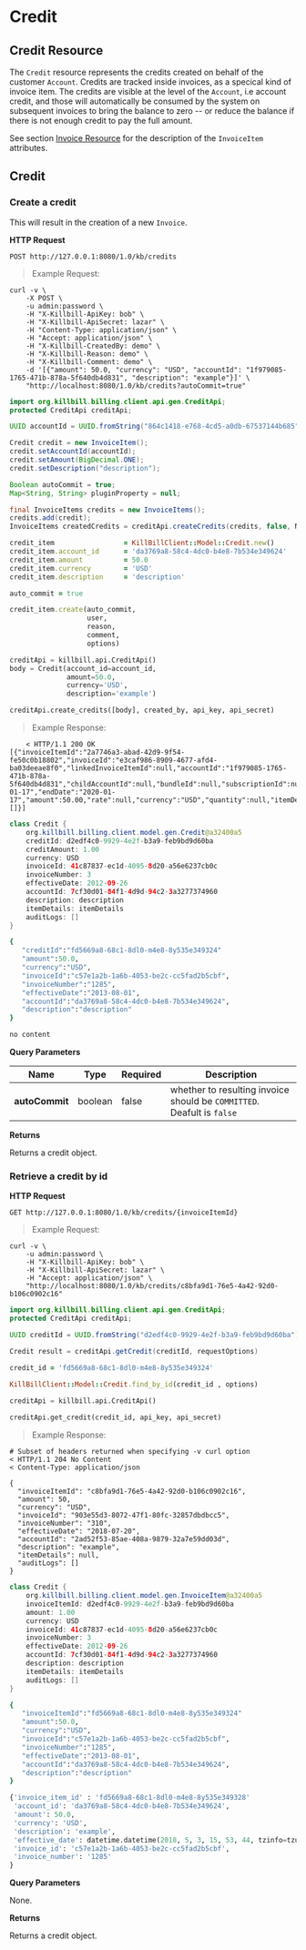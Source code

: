 # Credit

## Credit Resource

The `Credit` resource represents the credits created on behalf of the customer `Account`. Credits are tracked inside invoices, as a specical kind of
invoice item. The credits are visible at the level of the `Account`, i.e account credit, and those will automatically be consumed by the system on
subsequent invoices to bring the balance to zero -- or reduce the balance if there is not enough credit to pay the full amount.

See section [Invoice Resource](#invoice) for the description of the `InvoiceItem` attributes.


## Credit

### Create a credit

This will result in the creation of a new `Invoice`.

**HTTP Request** 

`POST http://127.0.0.1:8080/1.0/kb/credits`

> Example Request:

```shell
curl -v \
    -X POST \
    -u admin:password \
    -H "X-Killbill-ApiKey: bob" \
    -H "X-Killbill-ApiSecret: lazar" \
    -H "Content-Type: application/json" \
    -H "Accept: application/json" \
    -H "X-Killbill-CreatedBy: demo" \
    -H "X-Killbill-Reason: demo" \
    -H "X-Killbill-Comment: demo" \
    -d '[{"amount": 50.0, "currency": "USD", "accountId": "1f979085-1765-471b-878a-5f640db4d831", "description": "example"}]' \
    "http://localhost:8080/1.0/kb/credits?autoCommit=true"
```

```java
import org.killbill.billing.client.api.gen.CreditApi;
protected CreditApi creditApi;

UUID accountId = UUID.fromString("864c1418-e768-4cd5-a0db-67537144b685");

Credit credit = new InvoiceItem();
credit.setAccountId(accountId);
credit.setAmount(BigDecimal.ONE);
credit.setDescription("description");

Boolean autoCommit = true;
Map<String, String> pluginProperty = null;

final InvoiceItems credits = new InvoiceItems();
credits.add(credit);
InvoiceItems createdCredits = creditApi.createCredits(credits, false, NULL_PLUGIN_PROPERTIES, requestOptions);
```

```ruby
credit_item                 = KillBillClient::Model::Credit.new()
credit_item.account_id      = 'da3769a8-58c4-4dc0-b4e8-7b534e349624'
credit_item.amount          = 50.0
credit_item.currency        = 'USD'
credit_item.description     = 'description'

auto_commit = true

credit_item.create(auto_commit, 
                   user,
                   reason,
                   comment,
                   options)
```

```python
creditApi = killbill.api.CreditApi()
body = Credit(account_id=account_id, 
              amount=50.0, 
              currency='USD', 
              description='example')

creditApi.create_credits([body], created_by, api_key, api_secret)
```

> Example Response:

```shell
    < HTTP/1.1 200 OK
[{"invoiceItemId":"2a7746a3-abad-42d9-9f54-fe50c0b18802","invoiceId":"e3caf986-8909-4677-afd4-ba03deeae8f0","linkedInvoiceItemId":null,"accountId":"1f979085-1765-471b-878a-5f640db4d831","childAccountId":null,"bundleId":null,"subscriptionId":null,"productName":null,"planName":null,"phaseName":null,"usageName":null,"prettyProductName":null,"prettyPlanName":null,"prettyPhaseName":null,"prettyUsageName":null,"itemType":"CREDIT_ADJ","description":"example","startDate":"2020-01-17","endDate":"2020-01-17","amount":50.00,"rate":null,"currency":"USD","quantity":null,"itemDetails":null,"catalogEffectiveDate":null,"childItems":null,"auditLogs":[]}]
```
```java
class Credit {
    org.killbill.billing.client.model.gen.Credit@a32400a5
    creditId: d2edf4c0-9929-4e2f-b3a9-feb9bd9d60ba
    creditAmount: 1.00
    currency: USD
    invoiceId: 41c87837-ec1d-4095-8d20-a56e6237cb0c
    invoiceNumber: 3
    effectiveDate: 2012-09-26
    accountId: 7cf30d01-84f1-4d9d-94c2-3a3277374960
    description: description
    itemDetails: itemDetails
    auditLogs: []
}
```
```ruby
{
   "creditId":"fd5669a8-68c1-8dl0-m4e8-8y535e349324"
   "amount":50.0,
   "currency":"USD",
   "invoiceId":"c57e1a2b-1a6b-4053-be2c-cc5fad2b5cbf",
   "invoiceNumber":"1285",
   "effectiveDate":"2013-08-01",
   "accountId":"da3769a8-58c4-4dc0-b4e8-7b534e349624",
   "description":"description"
}
```
```python
no content
```

**Query Parameters**

| Name | Type | Required | Description |
| ---- | -----| -------- | ----------- |
| **autoCommit** | boolean | false | whether to resulting invoice should be `COMMITTED`. Deafult is `false` |

**Returns**

Returns a credit object.

### Retrieve a credit by id

**HTTP Request** 

`GET http://127.0.0.1:8080/1.0/kb/credits/{invoiceItemId}`

> Example Request:

```shell
curl -v \
    -u admin:password \
    -H "X-Killbill-ApiKey: bob" \
    -H "X-Killbill-ApiSecret: lazar" \
    -H "Accept: application/json" \
    "http://localhost:8080/1.0/kb/credits/c8bfa9d1-76e5-4a42-92d0-b106c0902c16"	
```

```java
import org.killbill.billing.client.api.gen.CreditApi;
protected CreditApi creditApi;

UUID creditId = UUID.fromString("d2edf4c0-9929-4e2f-b3a9-feb9bd9d60ba");

Credit result = creditApi.getCredit(creditId, requestOptions)
```

```ruby
credit_id = 'fd5669a8-68c1-8dl0-m4e8-8y535e349324'

KillBillClient::Model::Credit.find_by_id(credit_id , options)
```

```python
creditApi = killbill.api.CreditApi()
        
creditApi.get_credit(credit_id, api_key, api_secret)
```
> Example Response:

```shell
# Subset of headers returned when specifying -v curl option
< HTTP/1.1 204 No Content
< Content-Type: application/json

{
  "invoiceItemId": "c8bfa9d1-76e5-4a42-92d0-b106c0902c16",
  "amount": 50,
  "currency": "USD",
  "invoiceId": "903e55d3-8072-47f1-80fc-32857dbdbcc5",
  "invoiceNumber": "310",
  "effectiveDate": "2018-07-20",
  "accountId": "2ad52f53-85ae-408a-9879-32a7e59dd03d",
  "description": "example",
  "itemDetails": null,
  "auditLogs": []
}
```
```java
class Credit {
    org.killbill.billing.client.model.gen.InvoiceItem@a32400a5
    invoiceItemId: d2edf4c0-9929-4e2f-b3a9-feb9bd9d60ba
    amount: 1.00
    currency: USD
    invoiceId: 41c87837-ec1d-4095-8d20-a56e6237cb0c
    invoiceNumber: 3
    effectiveDate: 2012-09-26
    accountId: 7cf30d01-84f1-4d9d-94c2-3a3277374960
    description: description
    itemDetails: itemDetails
    auditLogs: []
}
```
```ruby
{
   "invoiceItemId":"fd5669a8-68c1-8dl0-m4e8-8y535e349324"
   "amount":50.0,
   "currency":"USD",
   "invoiceId":"c57e1a2b-1a6b-4053-be2c-cc5fad2b5cbf",
   "invoiceNumber":"1285",
   "effectiveDate":"2013-08-01",
   "accountId":"da3769a8-58c4-4dc0-b4e8-7b534e349624",
   "description":"description"
}
```
```python
{'invoice_item_id' : 'fd5669a8-68c1-8dl0-m4e8-8y535e349328'
 'account_id': 'da3769a8-58c4-4dc0-b4e8-7b534e349624',
 'amount': 50.0,
 'currency': 'USD',
 'description': 'example',
 'effective_date': datetime.datetime(2018, 5, 3, 15, 53, 44, tzinfo=tzutc()),,
 'invoice_id': 'c57e1a2b-1a6b-4053-be2c-cc5fad2b5cbf',
 'invoice_number': '1285'
}
```

**Query Parameters**

None.

**Returns**

Returns a credit object.